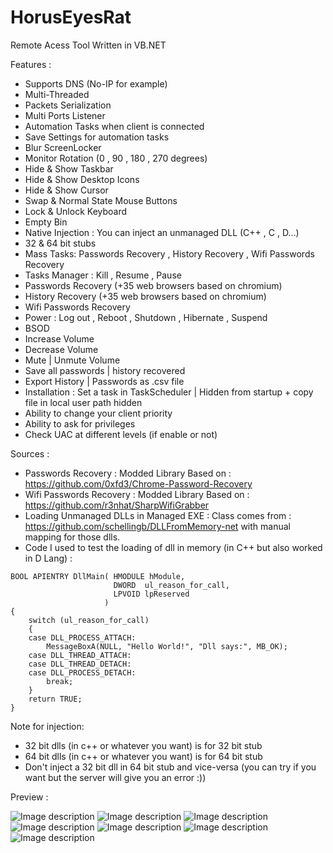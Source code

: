 # HorusEyesRat
Remote Acess Tool Written in VB.NET



Features : 

* Supports DNS (No-IP for example)
* Multi-Threaded
* Packets Serialization
* Multi Ports Listener
* Automation Tasks when client is connected
* Save Settings for automation tasks
* Blur ScreenLocker
* Monitor Rotation (0 , 90 , 180 , 270 degrees)
* Hide & Show Taskbar
* Hide & Show Desktop Icons
* Hide & Show Cursor
* Swap & Normal State Mouse Buttons
* Lock & Unlock Keyboard
* Empty Bin
* Native Injection : You can inject an unmanaged DLL (C++ ,  C , D...)
* 32 & 64 bit stubs
* Mass Tasks: Passwords Recovery , History Recovery , Wifi Passwords Recovery
* Tasks Manager : Kill , Resume , Pause
* Passwords Recovery (+35 web browsers based on chromium)
* History Recovery (+35 web browsers based on chromium)
* Wifi Passwords Recovery
* Power : Log out , Reboot , Shutdown , Hibernate , Suspend
* BSOD
* Increase Volume
* Decrease Volume
* Mute | Unmute Volume
* Save all passwords | history recovered
* Export History | Passwords as .csv file
* Installation : Set a task in TaskScheduler | Hidden from startup + copy file in local user path hidden
* Ability to change your client priority
* Ability to ask for privileges
* Check UAC at different levels (if enable or not)


Sources :

* Passwords Recovery : Modded Library Based on : https://github.com/0xfd3/Chrome-Password-Recovery
* Wifi Passwords Recovery : Modded Library Based on : https://github.com/r3nhat/SharpWifiGrabber
* Loading Unmanaged DLLs in Managed EXE : Class comes from : https://github.com/schellingb/DLLFromMemory-net with manual mapping for those dlls.
* Code I used to test the loading of dll in memory (in C++ but also worked in D Lang) : 

```
BOOL APIENTRY DllMain( HMODULE hModule,
                       DWORD  ul_reason_for_call,
                       LPVOID lpReserved
                     )
{
    switch (ul_reason_for_call)
    {
    case DLL_PROCESS_ATTACH:
        MessageBoxA(NULL, "Hello World!", "Dll says:", MB_OK);
    case DLL_THREAD_ATTACH:
    case DLL_THREAD_DETACH:
    case DLL_PROCESS_DETACH:
        break;
    }
    return TRUE;
}
```
Note for injection:
* 32 bit dlls (in c++ or whatever you want) is for 32 bit stub
* 64 bit dlls (in c++ or whatever you want) is for 64 bit stub
* Don't inject a 32 bit dll in 64 bit stub and vice-versa (you can try if you want but the server will give you an error :))

Preview :

![Image description](https://i.postimg.cc/T2ZwvdVH/Capture-d-cran-15.png)
![Image description](https://i.postimg.cc/5NLtxhp9/Capture-d-cran-16.png)
![Image description](https://i.postimg.cc/SKTSTkQd/Capture-d-cran-17.png)
![Image description](https://i.postimg.cc/0yvyrVHY/Capture-d-cran-18.png)
![Image description](https://i.postimg.cc/LXJHGwnp/Capture-d-cran-19.png)
![Image description](https://i.postimg.cc/tgCRNYb7/Capture-d-cran-20.png)
![Image description](https://i.postimg.cc/JzQ4Xj99/Capture-d-cran-21.png)
